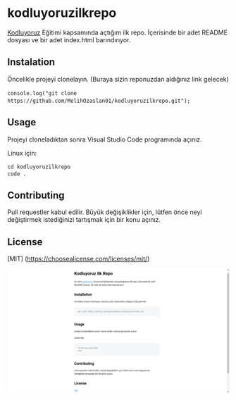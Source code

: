 # kodluyoruzilkrepo
[Kodluyoruz](https://www.kodluyoruz.org) Eğitimi kapsamında açtığım ilk repo. İçerisinde bir adet README dosyası ve bir adet index.html barındırıyor.

## Instalation  
Öncelikle projeyi clonelayın. (Buraya sizin reponuzdan aldığınız link gelecek)

`console.log("git clone https://github.com/MelihOzaslan01/kodluyoruzilkrepo.git");` 


## Usage 
Projeyi cloneladıktan sonra Visual Studio Code programında açınız.

Linux için:
``` Linux 
cd kodluyoruzilkrepo
code .
``` 

## Contributing
Pull requestler kabul edilir. Büyük değişiklikler için, lütfen önce neyi değiştirmek istediğinizi tartışmak için bir konu açınız.

## License 
[MIT] (https://choosealicense.com/licenses/mit/)

![ ÖDEV RESİM ](https://raw.githubusercontent.com/Kodluyoruz/taskforce/main/git/odev1/figures/markdown.png) 
